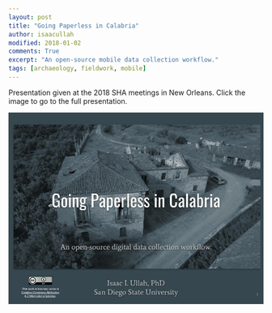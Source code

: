 ```yaml
---
layout: post
title: "Going Paperless in Calabria"
author: isaacullah
modified: 2018-01-02
comments: True
excerpt: "An open-source mobile data collection workflow."
tags: [archaeology, fieldwork, mobile]
---
```


Presentation given at the 2018 SHA meetings in New Orleans. Click the image to go to the full presentation.

[![Going Paperless in Calabria.](images/Going_Paperless_in_Calabria.jpg)](https://docs.google.com/presentation/d/18UJafoY_cW9_qm29m9Bn4o2v9d6_ucy04P_QfMzkphY/edit?usp=sharing)

